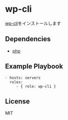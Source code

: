 wp-cli
=========

[wp-cli](http://wp-cli.org/)をインストールします

Dependencies
------------

* [php](https://github.com/wate/ansible-role-php)

Example Playbook
----------------

    - hosts: servers
      roles:
         - { role: wp-cli }

License
-------

MIT
